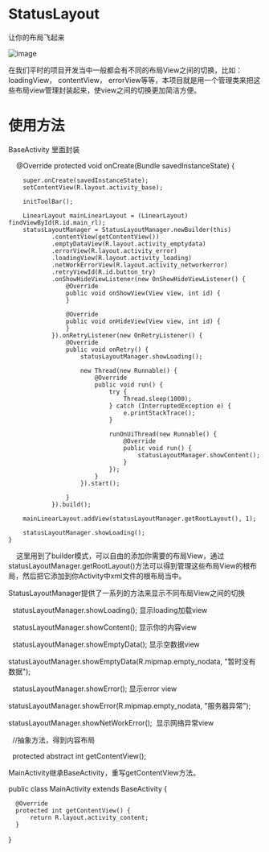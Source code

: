 # StatusLayout
让你的布局飞起来

 ![image](https://github.com/chenpengfei88/StatusLayout/blob/master/app/src/main/res/drawable/hao.gif)


在我们平时的项目开发当中一般都会有不同的布局View之间的切换，比如：loadingView， contentView， errorView等等，本项目就是用一个管理类来把这些布局view管理封装起来，使view之间的切换更加简洁方便。

# 使用方法

   BaseActivity 里面封装
   
     @Override
    protected void onCreate(Bundle savedInstanceState) {
    
        super.onCreate(savedInstanceState);
        setContentView(R.layout.activity_base);

        initToolBar();

        LinearLayout mainLinearLayout = (LinearLayout) findViewById(R.id.main_rl);
        statusLayoutManager = StatusLayoutManager.newBuilder(this)
                .contentView(getContentView())
                .emptyDataView(R.layout.activity_emptydata)
                .errorView(R.layout.activity_error)
                .loadingView(R.layout.activity_loading)
                .netWorkErrorView(R.layout.activity_networkerror)
                .retryViewId(R.id.button_try)
                .onShowHideViewListener(new OnShowHideViewListener() {
                    @Override
                    public void onShowView(View view, int id) {
                    }

                    @Override
                    public void onHideView(View view, int id) {
                    }
                }).onRetryListener(new OnRetryListener() {
                    @Override
                    public void onRetry() {
                        statusLayoutManager.showLoading();

                        new Thread(new Runnable() {
                            @Override
                            public void run() {
                                try {
                                    Thread.sleep(1000);
                                } catch (InterruptedException e) {
                                    e.printStackTrace();
                                }

                                runOnUiThread(new Runnable() {
                                    @Override
                                    public void run() {
                                        statusLayoutManager.showContent();
                                    }
                                });
                            }
                        }).start();

                    }
                }).build();

        mainLinearLayout.addView(statusLayoutManager.getRootLayout(), 1);

        statusLayoutManager.showLoading();
    }
    
    
 这里用到了builder模式，可以自由的添加你需要的布局View，通过statusLayoutManager.getRootLayout()方法可以得到管理这些布局View的根布局，然后把它添加到你Activity中xml文件的根布局当中。
 
 StatusLayoutManager提供了一系列的方法来显示不同布局View之间的切换
 
  
  statusLayoutManager.showLoading();  显示loading加载view
  
  
  statusLayoutManager.showContent();  显示你的内容view
  
  
  statusLayoutManager.showEmptyData();  显示空数据view
  
  statusLayoutManager.showEmptyData(R.mipmap.empty_nodata, "暂时没有数据");
  
  
  statusLayoutManager.showError();  显示error view
  
  statusLayoutManager.showError(R.mipmap.empty_nodata, "服务器异常");
  
 
   statusLayoutManager.showNetWorkError();   显示网络异常view
   
   
   
   //抽象方法，得到内容布局
   
   protected abstract int getContentView();
   
   
   
      
   MainActivity继承BaseActivity，重写getContentView方法。
     
   public class MainActivity extends BaseActivity {

      @Override
      protected int getContentView() {
          return R.layout.activity_content;
      }

   }
